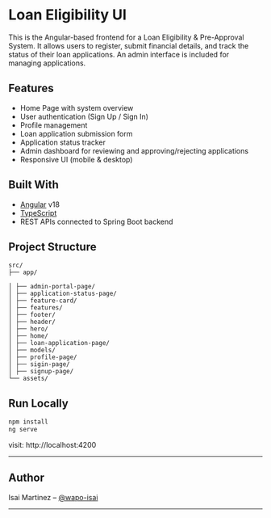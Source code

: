 # Loan Eligibility UI

This is the Angular-based frontend for a Loan Eligibility & Pre-Approval System. It allows users to register, submit financial details, and track the status of their loan applications. An admin interface is included for managing applications.

## Features

- Home Page with system overview
- User authentication (Sign Up / Sign In)
- Profile management
- Loan application submission form
- Application status tracker
- Admin dashboard for reviewing and approving/rejecting applications
- Responsive UI (mobile & desktop)

## Built With

- [Angular](https://angular.io/) v18
- [TypeScript](https://www.typescriptlang.org/)
- REST APIs connected to Spring Boot backend

## Project Structure

```
src/
├── app/

│ ├── admin-portal-page/
│ ├── application-status-page/
│ ├── feature-card/
│ ├── features/
│ ├── footer/
│ ├── header/
│ ├── hero/
│ ├── home/
│ ├── loan-application-page/
│ ├── models/
│ ├── profile-page/
│ ├── sigin-page/
│ ├── signup-page/
└── assets/
```

## Run Locally

```bash
npm install
ng serve
```

visit: http://localhost:4200

---

## Author

Isai Martinez – [@wapo-isai](https://github.com/wapo-isai)

---
